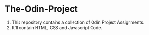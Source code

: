 # The-Odin-Project
1. This repository contains a collection of Odin Project Assignments.
2. It'll contain HTML, CSS and Javascript Code. 
